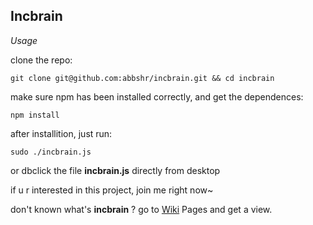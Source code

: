 Incbrain
---

*Usage*

clone the repo:

	git clone git@github.com:abbshr/incbrain.git && cd incbrain

make sure npm has been installed correctly, and get the dependences:

    npm install
    
after installition, just run:

	sudo ./incbrain.js

or dbclick the file **incbrain.js** directly from desktop
    
if u r interested in this project, join me right now~

don't known what's **incbrain** ? go to [Wiki](https://github.com/abbshr/incbrain/wiki) Pages and get a view.